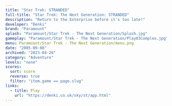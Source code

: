 ```yaml
---
title: "Star Trek: STRANDED"
full-title: "Star Trek: The Next Generation: STRANDED"
description: "Return to the Enterprise before it's too late!"
developer: "Denki"
brand: "Paramount"
splash: "Paramount/Star Trek - The Next Generation/Splash.jpg"
gameplay: "Paramount/Star Trek - The Next Generation/Play03Complex.jpg"
menu: Paramount/Star Trek - The Next Generation/menu.png
date: "2005-09-08"
archived: "2023-04-26"
category: "Adventure"
levels: "none"
scores:
  sort: score
  reverse: true
  filter: "item.game == page.slug"
links:
  - title: Play
    url: "https://denki.co.uk/sky/st/app.html"
---
```

